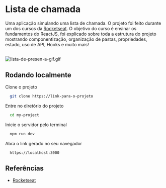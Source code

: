 
# Lista de chamada

Uma aplicação simulando uma lista de chamada. O projeto foi feito durante um dos cursos da [Rocketseat](https://www.rocketseat.com.br/).
O objetivo do curso é ensinar os fundamentos do ReactJS, foi explicado sobre toda a estrutura do projeto mostrando componentização, organização de pastas, propriedades, estado, uso de API, Hooks e muito mais!

## 

![lista-de-presen-a-gif.gif](https://media.giphy.com/media/8yH8GE93XWkOiMM4e3/giphy.gif)


## Rodando localmente

Clone o projeto

```bash
  git clone https://link-para-o-projeto
```

Entre no diretório do projeto

```bash
  cd my-project
```

Inicie o servidor pelo terminal

```bash
  npm run dev
```

Abra o link gerado no seu navegador

```bash
  https://localhost:3000
```
## Referências

 - [Rocketseat](https://www.rocketseat.com.br/)
 
